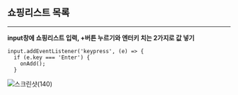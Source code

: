 ## 쇼핑리스트 목록

---

**input창에 쇼핑리스트 입력, +버튼 누르기와 엔터키 치는 2가지로 값 넣기**

```
input.addEventListener('keypress', (e) => {
  if (e.key === 'Enter') {
    onAdd();
  }
```
  ![스크린샷(140)](https://user-images.githubusercontent.com/79892837/136212808-74d5d502-7e05-4153-b972-f1c27bc130a3.png)
